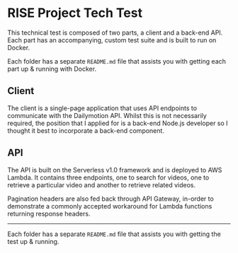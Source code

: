 # RISE Project Tech Test

This technical test is composed of two parts, a client and a back-end API. Each part has an accompanying, custom test suite and is built to run on Docker.

Each folder has a separate `README.md` file that assists you with getting each part up & running with Docker.

## Client

The client is a single-page application that uses API endpoints to communicate with the Dailymotion API. Whilst this is not necessarily required, the position that I applied for is a back-end Node.js developer so I thought it best to incorporate a back-end component.

## API

The API is built on the Serverless v1.0 framework and is deployed to AWS Lambda. It contains three endpoints, one to search for videos, one to retrieve a particular video and another to retrieve related videos.

Pagination headers are also fed back through API Gateway, in-order to demonstrate a commonly accepted workaround for Lambda functions returning response headers.

---

Each folder has a separate `README.md` file that assists you with getting the test up & running.
